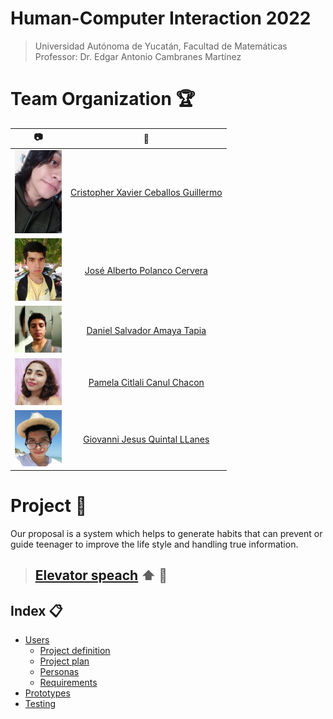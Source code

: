 # Human-Computer Interaction 2022
> Universidad Autónoma de Yucatán, Facultad de Matemáticas \
> Professor: Dr. Edgar Antonio Cambranes Martínez

# Team Organization :trophy:

| :camera: | :busts_in_silhouette: | 
| :----: | :---: |
| <img src="Resources/Profiles pictures/CristopherCeballos.jpg" width="75"> | [Cristopher Xavier Ceballos Guillermo](https://github.com/xaviceb99) 
| <img src="Resources/Profiles pictures/AlbertoPolanco.jpg" width="75"> | [José Alberto Polanco Cervera](https://github.com/JAlbertPC)
| <img src="Resources/Profiles pictures/DanielAmaya.jpg" width="75"> | [Daniel Salvador Amaya Tapia](https://github.com/amaya7398)
| <img src="Resources/Profiles pictures/PamelaCanul.jpg" width="75"> | [Pamela Citlali Canul Chacon](https://github.com/PamelaCanul)
| <img src="Resources/Profiles pictures/GiovanniQuintal.jpg" width="75"> | [Giovanni Jesus Quintal LLanes](https://github.com/GiovanniQuintal)

# Project :memo:
Our proposal is a system which helps to generate habits that can prevent or guide teenager to improve the life style and handling true information. 

> ## [Elevator speach](https://youtu.be/L76dXX4eIUI) :arrow_up: :speech_balloon:


## Index :clipboard:

* [Users]()
    * [Project definition](./Resources/docs/Definicion_del_proyecto.pdf)
    * [Project plan](./Resources/docs/Project_plan.pdf)
    * [Personas](./Resources/docs/pags/personas.md)
    * [Requirements](./Resources/docs/Requirements.pdf)
* [Prototypes]()
* [Testing]()
